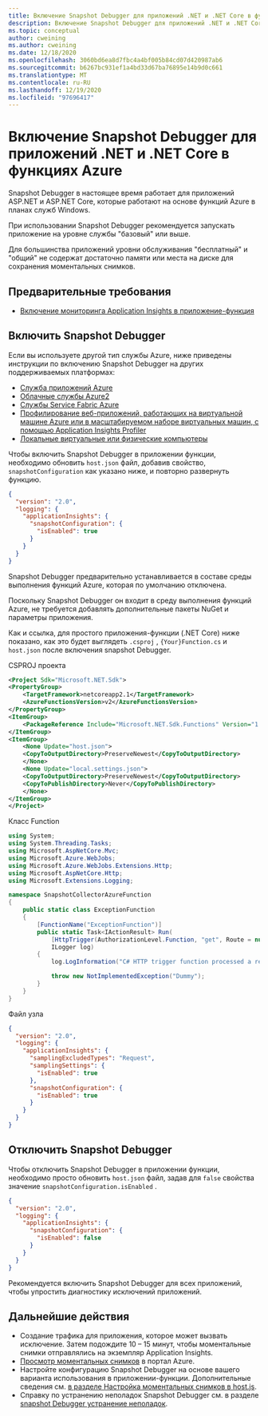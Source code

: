 ```yaml
---
title: Включение Snapshot Debugger для приложений .NET и .NET Core в функциях Azure | Документация Майкрософт
description: Включение Snapshot Debugger для приложений .NET и .NET Core в функциях Azure
ms.topic: conceptual
author: cweining
ms.author: cweining
ms.date: 12/18/2020
ms.openlocfilehash: 3060bd6ea8d7fbc4a4bf005b84cd07d420987ab6
ms.sourcegitcommit: b6267bc931ef1a4bd33d67ba76895e14b9d0c661
ms.translationtype: MT
ms.contentlocale: ru-RU
ms.lasthandoff: 12/19/2020
ms.locfileid: "97696417"
---
```

# <a name="enable-snapshot-debugger-for-net-and-net-core-apps-in-azure-functions"></a>Включение Snapshot Debugger для приложений .NET и .NET Core в функциях Azure

Snapshot Debugger в настоящее время работает для приложений ASP.NET и ASP.NET Core, которые работают на основе функций Azure в планах служб Windows.

При использовании Snapshot Debugger рекомендуется запускать приложение на уровне службы "базовый" или выше.

Для большинства приложений уровни обслуживания "бесплатный" и "общий" не содержат достаточно памяти или места на диске для сохранения моментальных снимков.

## <a name="prerequisites"></a>Предварительные требования

* [Включение мониторинга Application Insights в приложение-функция](https://docs.microsoft.com/azure/azure-functions/configure-monitoring#add-to-an-existing-function-app)

## <a name="enable-snapshot-debugger"></a>Включить Snapshot Debugger

Если вы используете другой тип службы Azure, ниже приведены инструкции по включению Snapshot Debugger на других поддерживаемых платформах:
* [Служба приложений Azure](snapshot-debugger-appservice.md?toc=/azure/azure-monitor/toc.json)
* [Oблачныe службы Azure2](snapshot-debugger-vm.md?toc=/azure/azure-monitor/toc.json)
* [Службы Service Fabric Azure](snapshot-debugger-vm.md?toc=/azure/azure-monitor/toc.json)
* [Профилирование веб-приложений, работающих на виртуальной машине Azure или в масштабируемом наборе виртуальных машин, с помощью Application Insights Profiler](snapshot-debugger-vm.md?toc=/azure/azure-monitor/toc.json)
* [Локальные виртуальные или физические компьютеры](snapshot-debugger-vm.md?toc=/azure/azure-monitor/toc.json)

Чтобы включить Snapshot Debugger в приложении функции, необходимо обновить `host.json` файл, добавив свойство, `snapshotConfiguration` как указано ниже, и повторно развернуть функцию.

```json
{
  "version": "2.0",
  "logging": {
    "applicationInsights": {
      "snapshotConfiguration": {
        "isEnabled": true
      }
    }
  }
}
```

Snapshot Debugger предварительно устанавливается в составе среды выполнения функций Azure, которая по умолчанию отключена.

Поскольку Snapshot Debugger он входит в среду выполнения функций Azure, не требуется добавлять дополнительные пакеты NuGet и параметры приложения.

Как и ссылка, для простого приложения-функции (.NET Core) ниже показано, как это будет выглядеть `.csproj` , `{Your}Function.cs` и `host.json` после включения snapshot Debugger.

CSPROJ проекта

```xml
<Project Sdk="Microsoft.NET.Sdk">
<PropertyGroup>
    <TargetFramework>netcoreapp2.1</TargetFramework>
    <AzureFunctionsVersion>v2</AzureFunctionsVersion>
</PropertyGroup>
<ItemGroup>
    <PackageReference Include="Microsoft.NET.Sdk.Functions" Version="1.0.31" />
</ItemGroup>
<ItemGroup>
    <None Update="host.json">
    <CopyToOutputDirectory>PreserveNewest</CopyToOutputDirectory>
    </None>
    <None Update="local.settings.json">
    <CopyToOutputDirectory>PreserveNewest</CopyToOutputDirectory>
    <CopyToPublishDirectory>Never</CopyToPublishDirectory>
    </None>
</ItemGroup>
</Project>
```

Класс Function

```csharp
using System;
using System.Threading.Tasks;
using Microsoft.AspNetCore.Mvc;
using Microsoft.Azure.WebJobs;
using Microsoft.Azure.WebJobs.Extensions.Http;
using Microsoft.AspNetCore.Http;
using Microsoft.Extensions.Logging;

namespace SnapshotCollectorAzureFunction
{
    public static class ExceptionFunction
    {
        [FunctionName("ExceptionFunction")]
        public static Task<IActionResult> Run(
            [HttpTrigger(AuthorizationLevel.Function, "get", Route = null)] HttpRequest req,
            ILogger log)
        {
            log.LogInformation("C# HTTP trigger function processed a request.");

            throw new NotImplementedException("Dummy");
        }
    }
}
```

Файл узла

```json
{
  "version": "2.0",
  "logging": {
    "applicationInsights": {
      "samplingExcludedTypes": "Request",
      "samplingSettings": {
        "isEnabled": true
      },
      "snapshotConfiguration": {
        "isEnabled": true
      }
    }
  }
}
```

## <a name="disable-snapshot-debugger"></a>Отключить Snapshot Debugger

Чтобы отключить Snapshot Debugger в приложении функции, необходимо просто обновить `host.json` файл, задав для `false` свойства значение `snapshotConfiguration.isEnabled` .

```json
{
  "version": "2.0",
  "logging": {
    "applicationInsights": {
      "snapshotConfiguration": {
        "isEnabled": false
      }
    }
  }
}
```

Рекомендуется включить Snapshot Debugger для всех приложений, чтобы упростить диагностику исключений приложений.

## <a name="next-steps"></a>Дальнейшие действия

- Создание трафика для приложения, которое может вызвать исключение. Затем подождите 10 – 15 минут, чтобы моментальные снимки отправлялись на экземпляр Application Insights.
- [Просмотр моментальных снимков](snapshot-debugger.md?toc=/azure/azure-monitor/toc.json#view-snapshots-in-the-portal) в портал Azure.
- Настройте конфигурацию Snapshot Debugger на основе вашего варианта использования в приложении-функции. Дополнительные сведения см. [в разделе Настройка моментальных снимков в host.js](https://docs.microsoft.com/azure/azure-functions/functions-host-json#applicationinsightssnapshotconfiguration).
- Справку по устранению неполадок Snapshot Debugger см. в разделе [snapshot Debugger устранение неполадок](snapshot-debugger-troubleshoot.md?toc=/azure/azure-monitor/toc.json).
